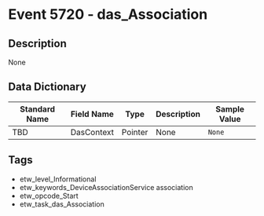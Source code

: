 # Event 5720 - das_Association

## Description
None

## Data Dictionary
|Standard Name|Field Name|Type|Description|Sample Value|
|---|---|---|---|---|
|TBD|DasContext|Pointer|None|`None`|

## Tags
* etw_level_Informational
* etw_keywords_DeviceAssociationService association
* etw_opcode_Start
* etw_task_das_Association